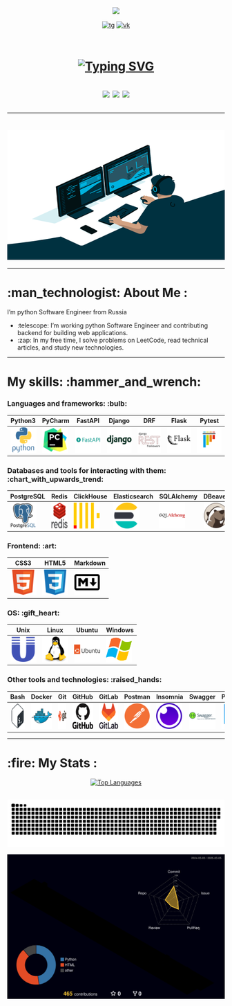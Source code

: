 <div id="header" align="center">
  <img src="https://media.giphy.com/media/M9gbBd9nbDrOTu1Mqx/giphy.gif" width="100"/>
</div>

<div align="center" id="badges">
    <p>
        <a href="https://t.me/sergei_rusanow"> <img src="https://img.shields.io/badge/Telegram-2CA5E0?style=for-the-badge&logo=telegram&logoColor=white" alt="tg"></a> 
        <a href="https://vk.com/i_am_rock_32"> <img src="https://img.shields.io/badge/вконтакте-%232E87FB.svg?&style=for-the-badge&logo=vk&logoColor=white" alt="vk"></a>
    </p>
</div>

<div align="center">
    <img src="https://komarev.com/ghpvc/?username=SergeyRusanovv&style=flat-square&color=blue" alt=""/> 
    <img src="https://badgen.net/badge/hello/world/red?icon=twitter" alt=""/>
</div>

<h1 align="center">
    <p align="center">
      <a href="https://git.io/typing-svg">
        <img src="https://readme-typing-svg.herokuapp.com?color=%2336BCF7&lines=Hi+there!+My+name+is+Sergei!" alt="Typing SVG" />
      </a>
    </p>
    <p>
        <img src="https://media.giphy.com/media/hvRJCLFzcasrR4ia7z/giphy.gif" width="30px"/>
        <img src="https://media.giphy.com/media/hvRJCLFzcasrR4ia7z/giphy.gif" width="30px"/>
        <img src="https://media.giphy.com/media/hvRJCLFzcasrR4ia7z/giphy.gif" width="30px"/>
    </p>
</h1>

---

<h1 align="center">
    <img align="center" alt="Coding" width="600" height="300" src="assets/code.gif">
</h1>

---

<h1 align="left"> :man_technologist: About Me : </h1>
    <p align="left">I’m python Software Engineer from Russia</p>
    <ul align="left">
      <li>:telescope: I’m working python Software Engineer and contributing backend for building web applications.</li>
      <li>:zap: In my free time, I solve problems on LeetCode, read technical articles, and study new technologies.</li>
    </ul>

---

<h1 align="left"> My skills: :hammer_and_wrench:</h1>
<div align="left">
    <h3 align="left">Languages and frameworks: :bulb:</h3>

| Python3 | PyCharm | FastAPI | Django | DRF |Flask| Pytest |
|---------|---------|---------|--------|-----|-----|--------|
|<img src="assets/python-original-wordmark.svg" width="60" height="60">|<img src="assets/pycharm-original.svg" width="60" height="60">|<img src="assets/fastapi-original-wordmark.svg" width="60" height="60">|<img src="assets/django-plain-wordmark.svg" width="60" height="60">|<img src="assets/djangorest-original.svg" width="60" height="60">|<img src="assets/flask-original-wordmark.svg" width="60" height="60">| <img src="assets/pytest-original.svg" width="60" height="60"> |

<h3 align="left">Databases and tools for interacting with them: :chart_with_upwards_trend:</h3>

| PostgreSQL | Redis | ClickHouse | Elasticsearch | SQLAlchemy  | DBeaver |
|------------|-------|------------|---------------|-------------|---------|
|<img src="assets/postgresql-original-wordmark.svg" width="60" height="60">|<img src="assets/redis-original-wordmark.svg" width="60" height="60">| <img src="assets/clickhouse.png" width="60" height="60"> | <img src="assets/elasticsearch-original.svg" width="60" height="60"> | <img src="assets/sqlalchemy-original-wordmark.svg" width="60" height="60"> | <img src="assets/dbeaver-original.svg" width="60" height="60">  |

<h3 align="left">Frontend: :art: </h3>

| CSS3 | HTML5 | Markdown |
|------|-------|----------|
|<img src="assets/html5-original.svg" width="60" height="60">|<img src="assets/css3-original.svg" width="60" height="60">|<img src="assets/markdown-original.svg" width="60" height="60">|

<h3 align="left">OS: :gift_heart:</h3>

| Unix | Linux | Ubuntu | Windows |
|------|-----|--------|---------|
| <img src="assets/unix-original.svg" width="60" height="60"> |<img src="assets/linux-original.svg" width="60" height="60">|<img src="assets/ubuntu-original-wordmark.svg" width="60" height="60">| <img src="assets/windows.png" width="60" height="60"> |

<h3 align="left">Other tools and technologies: :raised_hands:</h3>

| Bash  | Docker | Git | GitHub | GitLab | Postman | Insomnia | Swagger | Poetry | RabbitMQ | Kafka | Jira | Kibana | Nginx |
|-------|--------|-----|--------|--------|---------|----------|---------|--------|----------|-------|------|--------|-------|
| <img src="assets/bash-plain.svg" width="60" height="60"> |<img src="assets/docker-original.svg" width="60" height="60">|<img src="assets/git-original-wordmark.svg" width="60" height="60">|<img src="assets/github-original-wordmark.svg" width="60" height="60">|<img src="assets/gitlab-original-wordmark.svg" width="60" height="60">|<img src="assets/postman-original.svg" width="60" height="60">|<img src="assets/insomnia-original.svg" width="60" height="60">|<img src="assets/swagger-original-wordmark.svg" width="60" height="60">|<img src="assets/poetry-original.svg" width="60" height="60">|<img src="assets/rabbitmq-original-wordmark.svg" width="60" height="60"> | <img src="assets/kafka.png" width="60" height="60"> | <img src="assets/jira-original.svg" width="60" height="60"> | <img src="assets/kibana-original.svg" width="60" height="60"> | <img src="assets/nginx-original.svg" width="60" height="60"> |

</div>

---

<h1> :fire: My Stats :</h1>
<!-- <p>[![GitHub Streak](https://github-readme-streak-stats.herokuapp.com?user=SergeyRusanovv&theme=codestackr&hide_border=true&date_format=M%20j%5B%2C%20Y%5D)](https://git.io/streak-stats)</p>
<p>[![Top Langs](https://github-readme-stats.vercel.app/api/top-langs/?username=SergeyRusanovv)](https://github.com/anuraghazra/github-readme-stats)</p> -->

<div id="stat" align="center">
    <a href="https://github.com/SergeyRusanovv/github-readme-stats">
        <img src="https://github-readme-stats.vercel.app/api/top-langs/?username=SergeyRusanovv&layout=compact" alt="Top Languages"/>
    </a>
</div>
<div id="stat" align="center">
    <img src="https://github-profile-summary-cards.vercel.app/api/cards/stats?username=SergeyRusanovv&theme=github_dark" alt=""/>
    <img src="https://github-profile-summary-cards.vercel.app/api/cards/profile-details?username=SergeyRusanovv&theme=github_dark" alt=""/>
</div>

<p align="center">
    <img width="1000" src="assets/github-snake.svg" alt="snake"/>
</p>

<p align="center">
  <img src="./profile-3d-contrib/profile-night-rainbow.svg" alt="profile-night-rainbow">
</p>

